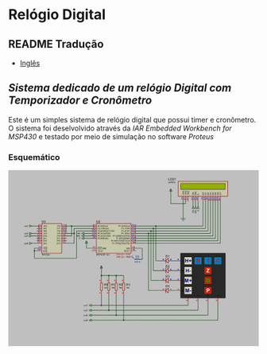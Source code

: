 # Relógio Digital

## README Tradução
- [Inglês](README.md)
<!-- - [French](README.fr.md) -->
<!-- - [Portuguese](README.pt.md) -->

## _Sistema dedicado de um relógio Digital com Temporizador e Cronômetro_

Este é um simples sistema de relógio digital que possui timer e cronômetro. O sistema foi deselvolvido através da _IAR Embedded Workbench for MSP430_ e testado por meio de simulação no software _Proteus_

### Esquemático
![proteus print](https://github.com/zezit/DigitalClock/blob/main/Circuito/projeto_final.jpg?raw=true)
